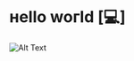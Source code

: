 # нello woгld [💻]
![Alt Text](https://i.pinimg.com/originals/06/60/ef/0660efe82fa3da42ed56eef013171835.gif)
